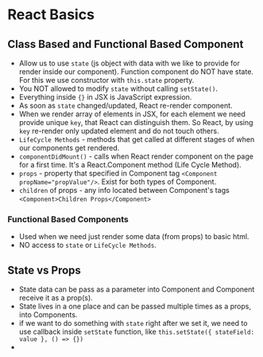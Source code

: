 # React Basics

## Class Based and Functional Based Component
- Allow us to use `state` (js object with data with we like to provide for render inside our component). Function component do NOT have state. For this we use constructor with `this.state` property.
- You NOT allowed to modify `state` without calling `setState()`.
- Everything inside `{}` in JSX is JavaScript expression.
- As soon as `state` changed/updated, React re-render component.
- When we render array of elements in JSX, for each element we need provide unique `key`, that React can distinguish them. So React, by using `key` re-render only updated element and do not touch others.
- `LifeCycle Methods` - methods that get called at different stages of when our components get rendered.
- `componentDidMount()` - calls when React render component on the page for a first time. It's a React.Component method (Life Cycle Method).
- `props` - property that specified in Component tag `<Component propName="propValue"/>`. Exist for both types of Component.
- `children` of props - any info located between Component's tags `<Component>Children Props</Component>`

### Functional Based Components
- Used when we need just render some data (from props) to basic html.
- NO access to `state` or `LifeCycle Methods`.

## State vs Props
- State data can be pass as a parameter into Component and Component receive it as a prop(s).
- State lives in a one place and can be passed multiple times  as a props, into Components.
- if we want to do something with `state` right after we set it, we need to use callback inside `setState` function, like `this.setState({ stateField: value }, () => {})`
-
